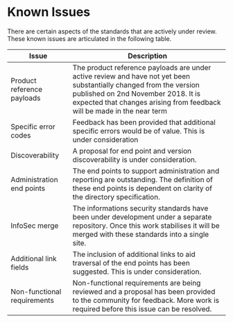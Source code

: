 # Known Issues

There are certain aspects of the standards that are actively under review.  These known issues are articulated in the following table.

|Issue|Description|
|-----------|-----------|
| Product reference payloads | The product reference payloads are under active review and have not yet been substantially changed from the version published on 2nd November 2018.  It is expected that changes arising from feedback will be made in the near term |
| Specific error codes | Feedback has been provided that additional specific errors would be of value.  This is under consideration |
| Discoverability | A proposal for end point and version discoverability is under consideration. |
| Administration end points | The end points to support administration and reporting are outstanding.  The definition of these end points is dependent on clarity of the directory specification. |
| InfoSec merge | The informations security standards have been under development under a separate repository.  Once this work stabilises it will be merged with these standards into a single site. |
| Additional link fields | The inclusion of additional links to aid traversal of the end points has been suggested.  This is under consideration. |
| Non-functional requirements | Non-functional requirements are being reviewed and a proposal has been provided to the community for feedback.  More work is required before this issue can be resolved. |

